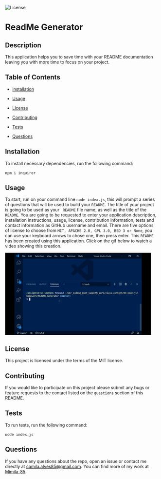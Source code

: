 ![License](https://img.shields.io/badge/license-MIT-blue)
# ReadMe Generator

## Description

This application helps you to save time with your README documentation leaving you with more time to focus on your project. 

## Table of Contents

* [Installation](#installation)

* [Usage](#usage)

* [License](#license)

* [Contributing](#contributing)

* [Tests](#tests)

* [Questions](#questions)

## Installation

To install necessary dependencies, run the following command:
```
npm i inquirer
```

## Usage

To start, run on your command line `node index.js`, this will prompt a series of questions that will be used to build your ` README `. The title of your project is going to be used as your ` README` file name, as well as the title of the `README`. You are going to be requested to enter your application description, installation instructions, usage, license, contribution information, tests and contact information as GitHub username and email. There are five options of license to choose from `MIT, APACHE 2.0, GPL 3.0, BSD 3 or None`, you can use your keyboard arrows to chose one, then press enter. This `README` has been created using this application. Click on the gif below to watch a video showing this creation. 

[![ReadMe Demo](https://github.com/Mimila-85/README-Generator/blob/master/assets/images/readMeDemo.gif)](https://youtu.be/a96_-C-wxhA)

## License

This project is licensed under the terms of the MIT license.

## Contributing

If you would like to participate on this project please submit any bugs or feature requests to the contact listed on the `questions` section of this README. 

## Tests

To run tests, run the following command:
```
node index.js
```

## Questions

If you have any questions about the repo, open an issue or contact me directly at camila.alves85@gmail.com. You can find more of my work at [Mimila-85](https://github.com/Mimila-85).
